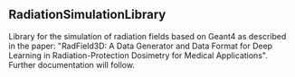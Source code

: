 ## RadiationSimulationLibrary
Library for the simulation of radiation fields based on Geant4 as described in the paper: "RadField3D: A Data Generator and Data Format for Deep Learning in Radiation-Protection Dosimetry for Medical Applications".
Further documentation will follow.